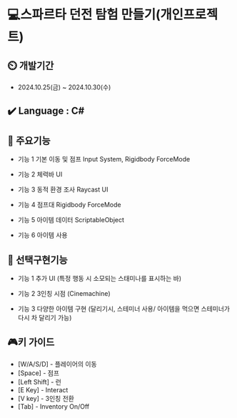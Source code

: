 # 💻스파르타 던전 탐험 만들기(개인프로젝트)

## ⏲️ 개발기간
- 2024.10.25(금) ~ 2024.10.30(수)

## ✔️ Language : C#
	
## 💜 주요기능

- 기능 1 기본 이동 및 점프 Input System, Rigidbody ForceMode
  
- 기능 2 체력바 UI

- 기능 3 동적 환경 조사 Raycast UI

- 기능 4 점프대 Rigidbody ForceMode

- 기능 5 아이템 데이터 ScriptableObject

- 기능 6 아이템 사용
  
## 💚 선택구현기능

- 기능 1 추가 UI (특정 행동 시 소모되는 스태미나를 표시하는 바)
  
- 기능 2 3인칭 시점 (Cinemachine)

- 기능 3 다양한 아이템 구현 (달리기시, 스테미너 사용/ 아이템을 먹으면 스테미너가 다시 차 달리기 가능)
  
## 🎮키 가이드
- [W/A/S/D] - 플레이어의 이동
- [Space] - 점프
- [Left Shift] - 런
- [E Key] - Interact
- [V key] - 3인칭 전환
- [Tab] - Inventory On/Off

